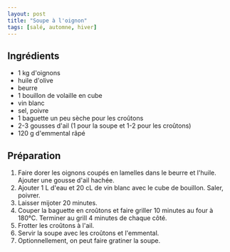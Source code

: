 ```yaml
---
layout: post
title: "Soupe à l'oignon"
tags: [salé, automne, hiver]
---
```


## Ingrédients

- 1 kg d'oignons
- huile d'olive
- beurre
- 1 bouillon de volaille en cube
- vin blanc
- sel, poivre
- 1 baguette un peu sèche pour les croûtons
- 2-3 gousses d'ail (1 pour la soupe et 1-2 pour les croûtons)
- 120 g d'emmental râpé

## Préparation

1. Faire dorer les oignons coupés en lamelles dans le beurre et l'huile. Ajouter une gousse d'ail hachée.
2. Ajouter 1 L d'eau et 20 cL de vin blanc avec le cube de bouillon. Saler, poivrer.
3. Laisser mijoter 20 minutes.
4. Couper la baguette en croûtons et faire griller 10 minutes au four à 180°C. Terminer au grill 4 minutes de chaque côté.
5. Frotter les croûtons à l'ail.
6. Servir la soupe avec les croûtons et l'emmental.
7. Optionnellement, on peut faire gratiner la soupe.
